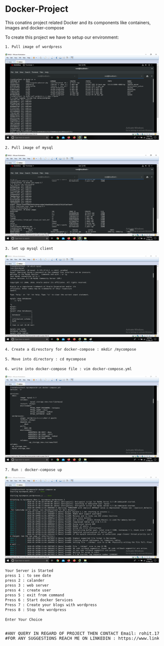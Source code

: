 # Docker-Project
This conatins project related Docker and its components like containers, images and docker-compose

To create this project we have to setup our environment:


	1. Pull image of wordpress
![img1](https://github.com/rohitm17/Docker---Project/blob/master/1.png)


	2. Pull image of mysql
![img2](https://github.com/rohitm17/Docker---Project/blob/master/2.png)


	3. Set up mysql client
![setup mysql client](https://github.com/rohitm17/Docker---Project/blob/master/mysql-client.png)

	4. Create a diresctory for docker-compose : mkdir /mycompose
	
	5. Move into directory : cd mycompose
	
	6. write into docker-compose file : vim docker-compose.yml
	
![docker-compose-file](https://github.com/rohitm17/Docker---Project/blob/master/docker-compose-file.png)

	7. Run : docker-compose up
![docker-compose up](https://github.com/rohitm17/Docker---Project/blob/master/docker-compose-up.png)

	Your Server is Started
	press 1 : to see date 
	press 2 : calander
	press 3 : web server
	press 4 : create user
	press 5 : exit from command
	Press 6 : Start docker Services
	Press 7 : Create your blogs with wordpress
	Press 8 : Stop the wordpress
        
	Enter Your Choice
<PRE>	
#ANY QUERY IN REGARD OF PROJECT THEN CONTACT Email: rohit.1705.mittal@gmail.com
#FOR ANY SUGGESTIONS REACH ME ON LINKEDIN : https://www.linkedin.com/in/rohitm17/
</PRE>
